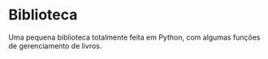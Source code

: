 ﻿# Biblioteca
Uma pequena biblioteca totalmente feita em Python, com algumas funções de gerenciamento de livros.

